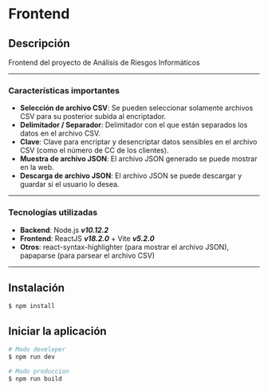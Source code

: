 # Frontend

## Descripción

Frontend del proyecto de Análisis de Riesgos Informáticos

---

### Características importantes

* **Selección de archivo CSV**: Se pueden seleccionar solamente archivos CSV para su posterior subida al encriptador.
* **Delimitador / Separador**: Delimitador con el que están separados los datos en el archivo CSV.
* **Clave**: Clave para encriptar y desencriptar datos sensibles en el archivo CSV (como el número de CC de los clientes).
* **Muestra de archivo JSON**: El archivo JSON generado se puede mostrar en la web.
* **Descarga de archivo JSON**: El archivo JSON se puede descargar y guardar si el usuario lo desea.

---

### Tecnologías utilizadas

* **Backend**: Node.js ***v10.12.2***
* **Frontend**: ReactJS ***v18.2.0*** + Vite ***v5.2.0***
* **Otros**: react-syntax-highlighter (para mostrar el archivo JSON), papaparse (para parsear el archivo CSV)

---

## Instalación

```bash
$ npm install
```
## Iniciar la aplicación

```bash
# Modo developer
$ npm run dev

# Modo produccion
$ npm run build
```